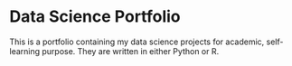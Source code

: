 # Data Science Portfolio
This is a portfolio containing my data science projects for academic, self-learning purpose.
They are written in either Python or R.
